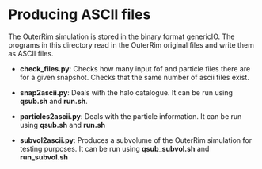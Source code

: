 # Producing ASCII files

The OuterRim simulation is stored in the binary format genericIO. The programs in this directory read in the OuterRim original files and write them as ASCII files.

* **check_files.py**: Checks how many input fof and particle files there are for a given snapshot. Checks that the same number of ascii files exist.

* **snap2ascii.py**: Deals with the halo catalogue. It can be run using **qsub.sh** and **run.sh**.

* **particles2ascii.py**: Deals with the particle information. It can be run using **qsub.sh** and **run.sh**

* **subvol2ascii.py**: Produces a subvolume of the OuterRim simulation for testing purposes. It can be run using **qsub_subvol.sh** and **run_subvol.sh**